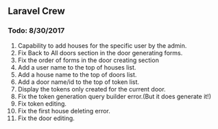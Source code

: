 ## Laravel Crew


### Todo: 8/30/2017
1. Capability to add houses for the specific user by the admin.
2. Fix Back to All doors section in the door generating forms.
3. Fix the order of forms in the door creating section
4. Add a user name to the top of houses list.
5. Add a house name to the top of doors list.
6. Add a door name/id to the top of token list.
7. Display the tokens only created for the current door.
8. Fix the token generation query builder error.(But it does generate it!)
9. Fix token editing.
10. Fix the first house deleting error.
11. Fix the door editing.




